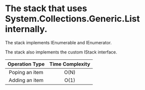 # The stack that uses System.Collections.Generic.List<T> internally.

The stack implements IEnumerable<T> and IEnumerator<T>.

The stack also implements the custom IStack<T> interface.

|Operation Type | Time Complexity |
|:-------------:|:---------------:|
|Poping an item | O(N)            |
|Adding an item | O(1)            |